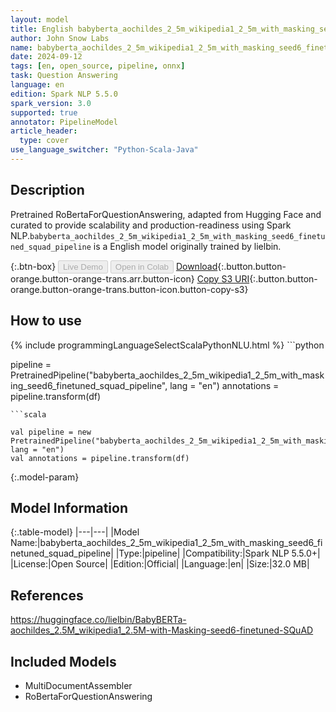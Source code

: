 ```yaml
---
layout: model
title: English babyberta_aochildes_2_5m_wikipedia1_2_5m_with_masking_seed6_finetuned_squad_pipeline pipeline RoBertaForQuestionAnswering from lielbin
author: John Snow Labs
name: babyberta_aochildes_2_5m_wikipedia1_2_5m_with_masking_seed6_finetuned_squad_pipeline
date: 2024-09-12
tags: [en, open_source, pipeline, onnx]
task: Question Answering
language: en
edition: Spark NLP 5.5.0
spark_version: 3.0
supported: true
annotator: PipelineModel
article_header:
  type: cover
use_language_switcher: "Python-Scala-Java"
---
```


## Description

Pretrained RoBertaForQuestionAnswering, adapted from Hugging Face and curated to provide scalability and production-readiness using Spark NLP.`babyberta_aochildes_2_5m_wikipedia1_2_5m_with_masking_seed6_finetuned_squad_pipeline` is a English model originally trained by lielbin.

{:.btn-box}
<button class="button button-orange" disabled>Live Demo</button>
<button class="button button-orange" disabled>Open in Colab</button>
[Download](https://s3.amazonaws.com/auxdata.johnsnowlabs.com/public/models/babyberta_aochildes_2_5m_wikipedia1_2_5m_with_masking_seed6_finetuned_squad_pipeline_en_5.5.0_3.0_1726176098952.zip){:.button.button-orange.button-orange-trans.arr.button-icon}
[Copy S3 URI](s3://auxdata.johnsnowlabs.com/public/models/babyberta_aochildes_2_5m_wikipedia1_2_5m_with_masking_seed6_finetuned_squad_pipeline_en_5.5.0_3.0_1726176098952.zip){:.button.button-orange.button-orange-trans.button-icon.button-copy-s3}

## How to use



<div class="tabs-box" markdown="1">
{% include programmingLanguageSelectScalaPythonNLU.html %}
```python

pipeline = PretrainedPipeline("babyberta_aochildes_2_5m_wikipedia1_2_5m_with_masking_seed6_finetuned_squad_pipeline", lang = "en")
annotations =  pipeline.transform(df)   

```
```scala

val pipeline = new PretrainedPipeline("babyberta_aochildes_2_5m_wikipedia1_2_5m_with_masking_seed6_finetuned_squad_pipeline", lang = "en")
val annotations = pipeline.transform(df)

```
</div>

{:.model-param}
## Model Information

{:.table-model}
|---|---|
|Model Name:|babyberta_aochildes_2_5m_wikipedia1_2_5m_with_masking_seed6_finetuned_squad_pipeline|
|Type:|pipeline|
|Compatibility:|Spark NLP 5.5.0+|
|License:|Open Source|
|Edition:|Official|
|Language:|en|
|Size:|32.0 MB|

## References

https://huggingface.co/lielbin/BabyBERTa-aochildes_2.5M_wikipedia1_2.5M-with-Masking-seed6-finetuned-SQuAD

## Included Models

- MultiDocumentAssembler
- RoBertaForQuestionAnswering